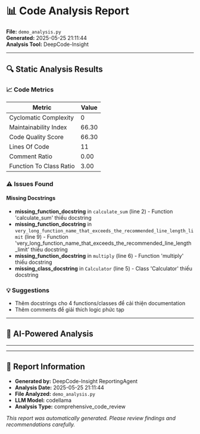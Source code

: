 # 📊 Code Analysis Report

**File:** `demo_analysis.py`  
**Generated:** 2025-05-25 21:11:44  
**Analysis Tool:** DeepCode-Insight  

---

## 🔍 Static Analysis Results

### 📈 Code Metrics

| Metric | Value |
|--------|-------|
| Cyclomatic Complexity | 0 |
| Maintainability Index | 66.30 |
| Code Quality Score | 66.30 |
| Lines Of Code | 11 |
| Comment Ratio | 0.00 |
| Function To Class Ratio | 3.00 |


### ⚠️ Issues Found

#### Missing Docstrings

- **missing_function_docstring** in `calculate_sum` (line 2) - Function 'calculate_sum' thiếu docstring
- **missing_function_docstring** in `very_long_function_name_that_exceeds_the_recommended_line_length_limit` (line 9) - Function 'very_long_function_name_that_exceeds_the_recommended_line_length_limit' thiếu docstring
- **missing_function_docstring** in `multiply` (line 6) - Function 'multiply' thiếu docstring
- **missing_class_docstring** in `Calculator` (line 5) - Class 'Calculator' thiếu docstring

### 💡 Suggestions

- Thêm docstrings cho 4 functions/classes để cải thiện documentation
- Thêm comments để giải thích logic phức tạp

---

## 🤖 AI-Powered Analysis

---

---

## 📝 Report Information

- **Generated by:** DeepCode-Insight ReportingAgent
- **Analysis Date:** 2025-05-25 21:11:44
- **File Analyzed:** `demo_analysis.py`
- **LLM Model:** codellama
- **Analysis Type:** comprehensive_code_review

*This report was automatically generated. Please review findings and recommendations carefully.*